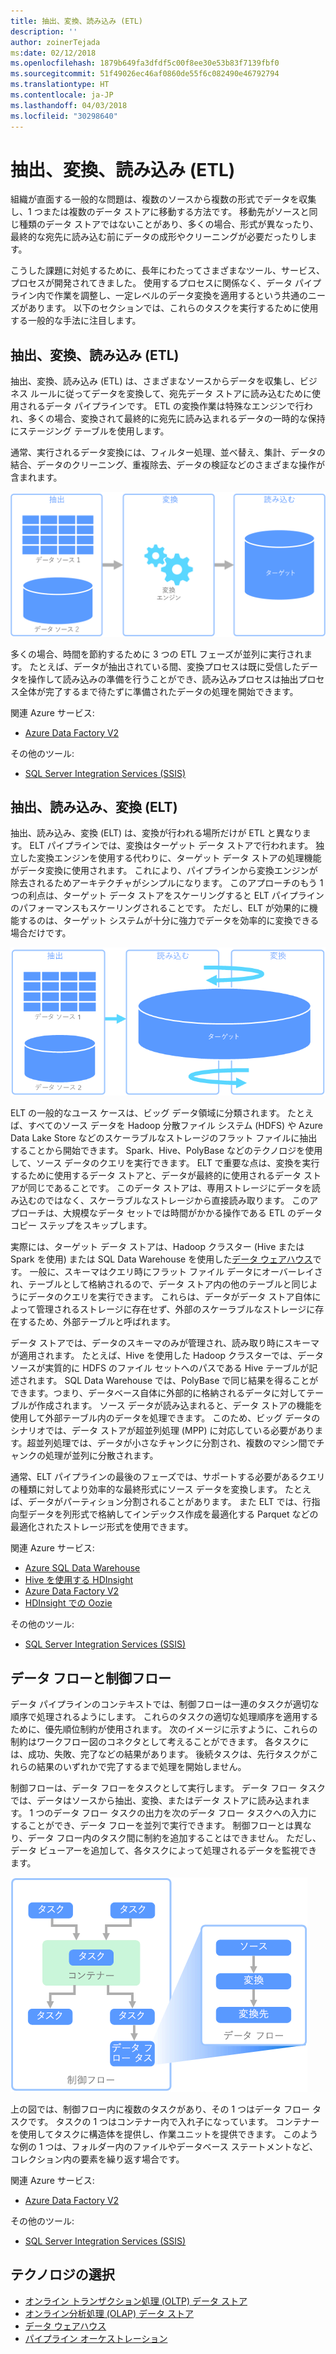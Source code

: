 ```yaml
---
title: 抽出、変換、読み込み (ETL)
description: ''
author: zoinerTejada
ms:date: 02/12/2018
ms.openlocfilehash: 1879b649fa3dfdf5c00f8ee30e53b83f7139fbf0
ms.sourcegitcommit: 51f49026ec46af0860de55f6c082490e46792794
ms.translationtype: HT
ms.contentlocale: ja-JP
ms.lasthandoff: 04/03/2018
ms.locfileid: "30298640"
---
```

# <a name="extract-transform-and-load-etl"></a>抽出、変換、読み込み (ETL)

組織が直面する一般的な問題は、複数のソースから複数の形式でデータを収集し、1 つまたは複数のデータ ストアに移動する方法です。 移動先がソースと同じ種類のデータ ストアではないことがあり、多くの場合、形式が異なったり、最終的な宛先に読み込む前にデータの成形やクリーニングが必要だったりします。

こうした課題に対処するために、長年にわたってさまざまなツール、サービス、プロセスが開発されてきました。 使用するプロセスに関係なく、データ パイプライン内で作業を調整し、一定レベルのデータ変換を適用するという共通のニーズがあります。 以下のセクションでは、これらのタスクを実行するために使用する一般的な手法に注目します。

## <a name="extract-transform-and-load-etl"></a>抽出、変換、読み込み (ETL)

抽出、変換、読み込み (ETL) は、さまざまなソースからデータを収集し、ビジネス ルールに従ってデータを変換して、宛先データ ストアに読み込むために使用されるデータ パイプラインです。 ETL の変換作業は特殊なエンジンで行われ、多くの場合、変換されて最終的に宛先に読み込まれるデータの一時的な保持にステージング テーブルを使用します。

通常、実行されるデータ変換には、フィルター処理、並べ替え、集計、データの結合、データのクリーニング、重複除去、データの検証などのさまざまな操作が含まれます。

![抽出、変換、読み込み (ETL) プロセス](../images/etl.png)

多くの場合、時間を節約するために 3 つの ETL フェーズが並列に実行されます。 たとえば、データが抽出されている間、変換プロセスは既に受信したデータを操作して読み込みの準備を行うことができ、読み込みプロセスは抽出プロセス全体が完了するまで待たずに準備されたデータの処理を開始できます。

関連 Azure サービス:
- [Azure Data Factory V2](https://azure.microsoft.com/services/data-factory/)

その他のツール:
- [SQL Server Integration Services (SSIS)](/sql/integration-services/sql-server-integration-services)

## <a name="extract-load-and-transform-elt"></a>抽出、読み込み、変換 (ELT)

抽出、読み込み、変換 (ELT) は、変換が行われる場所だけが ETL と異なります。 ELT パイプラインでは、変換はターゲット データ ストアで行われます。 独立した変換エンジンを使用する代わりに、ターゲット データ ストアの処理機能がデータ変換に使用されます。 これにより、パイプラインから変換エンジンが除去されるためアーキテクチャがシンプルになります。 このアプローチのもう 1 つの利点は、ターゲット データ ストアをスケーリングすると ELT パイプラインのパフォーマンスもスケーリングされることです。 ただし、ELT が効果的に機能するのは、ターゲット システムが十分に強力でデータを効率的に変換できる場合だけです。

![抽出、読み込み、変換 (ELT) プロセス](../images/elt.png)

ELT の一般的なユース ケースは、ビッグ データ領域に分類されます。 たとえば、すべてのソース データを Hadoop 分散ファイル システム (HDFS) や Azure Data Lake Store などのスケーラブルなストレージのフラット ファイルに抽出することから開始できます。 Spark、Hive、PolyBase などのテクノロジを使用して、ソース データのクエリを実行できます。 ELT で重要な点は、変換を実行するために使用するデータ ストアと、データが最終的に使用されるデータ ストアが同じであることです。 このデータ ストアは、専用ストレージにデータを読み込むのではなく、スケーラブルなストレージから直接読み取ります。 このアプローチは、大規模なデータ セットでは時間がかかる操作である ETL のデータ コピー ステップをスキップします。

実際には、ターゲット データ ストアは、Hadoop クラスター (Hive または Spark を使用) または SQL Data Warehouse を使用した[データ ウェアハウス](./data-warehousing.md)です。 一般に、スキーマはクエリ時にフラット ファイル データにオーバーレイされ、テーブルとして格納されるので、データ ストア内の他のテーブルと同じようにデータのクエリを実行できます。 これらは、データがデータ ストア自体によって管理されるストレージに存在せず、外部のスケーラブルなストレージに存在するため、外部テーブルと呼ばれます。 

データ ストアでは、データのスキーマのみが管理され、読み取り時にスキーマが適用されます。 たとえば、Hive を使用した Hadoop クラスターでは、データ ソースが実質的に HDFS のファイル セットへのパスである Hive テーブルが記述されます。 SQL Data Warehouse では、PolyBase で同じ結果を得ることができます。つまり、データベース自体に外部的に格納されるデータに対してテーブルが作成されます。 ソース データが読み込まれると、データ ストアの機能を使用して外部テーブル内のデータを処理できます。 このため、ビッグ データのシナリオでは、データ ストアが超並列処理 (MPP) に対応している必要があります。超並列処理では、データが小さなチャンクに分割され、複数のマシン間でチャンクの処理が並列に分散されます。

通常、ELT パイプラインの最後のフェーズでは、サポートする必要があるクエリの種類に対してより効率的な最終形式にソース データを変換します。 たとえば、データがパーティション分割されることがあります。 また ELT では、行指向型データを列形式で格納してインデックス作成を最適化する Parquet などの最適化されたストレージ形式を使用できます。 

関連 Azure サービス:

- [Azure SQL Data Warehouse](/azure/sql-data-warehouse/sql-data-warehouse-overview-what-is)
- [Hive を使用する HDInsight](/azure/hdinsight/hadoop/hdinsight-use-hive)
- [Azure Data Factory V2](https://azure.microsoft.com/services/data-factory/)
- [HDInsight での Oozie](/azure/hdinsight/hdinsight-use-oozie-linux-mac)

その他のツール:

- [SQL Server Integration Services (SSIS)](/sql/integration-services/sql-server-integration-services)

## <a name="data-flow-and-control-flow"></a>データ フローと制御フロー

データ パイプラインのコンテキストでは、制御フローは一連のタスクが適切な順序で処理されるようにします。 これらのタスクの適切な処理順序を適用するために、優先順位制約が使用されます。 次のイメージに示すように、これらの制約はワークフロー図のコネクタとして考えることができます。 各タスクには、成功、失敗、完了などの結果があります。 後続タスクは、先行タスクがこれらの結果のいずれかで完了するまで処理を開始しません。

制御フローは、データ フローをタスクとして実行します。 データ フロー タスクでは、データはソースから抽出、変換、またはデータ ストアに読み込まれます。 1 つのデータ フロー タスクの出力を次のデータ フロー タスクへの入力にすることができ、データ フローを並列で実行できます。 制御フローとは異なり、データ フロー内のタスク間に制約を追加することはできません。 ただし、データ ビューアーを追加して、各タスクによって処理されるデータを監視できます。

![制御フロー内でタスクとして実行されるデータ フロー](../images/control-flow-data-flow.png)

上の図では、制御フロー内に複数のタスクがあり、その 1 つはデータ フロー タスクです。 タスクの 1 つはコンテナー内で入れ子になっています。 コンテナーを使用してタスクに構造体を提供し、作業ユニットを提供できます。 このような例の 1 つは、フォルダー内のファイルやデータベース ステートメントなど、コレクション内の要素を繰り返す場合です。

関連 Azure サービス:
- [Azure Data Factory V2](https://azure.microsoft.com/services/data-factory/)

その他のツール:
- [SQL Server Integration Services (SSIS)](/sql/integration-services/sql-server-integration-services)

## <a name="technology-choices"></a>テクノロジの選択

- [オンライン トランザクション処理 (OLTP) データ ストア](./online-transaction-processing.md#oltp-in-azure)
- [オンライン分析処理 (OLAP) データ ストア](./online-analytical-processing.md#olap-in-azure)
- [データ ウェアハウス](./data-warehousing.md)
- [パイプライン オーケストレーション](../technology-choices/pipeline-orchestration-data-movement.md)
